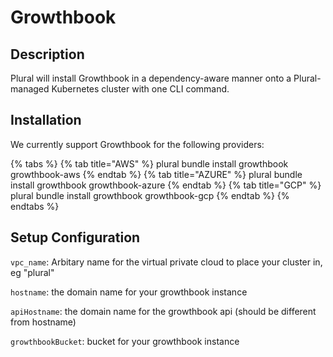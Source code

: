 
# Growthbook

## Description
Plural will install Growthbook in a dependency-aware manner onto a Plural-managed Kubernetes cluster with one CLI command.

## Installation
We currently support Growthbook for the following providers:

{% tabs %}
{% tab title="AWS" %} plural bundle install growthbook growthbook-aws {% endtab %} {% tab title="AZURE" %} plural bundle install growthbook growthbook-azure {% endtab %} {% tab title="GCP" %} plural bundle install growthbook growthbook-gcp {% endtab %}
{% endtabs %}

## Setup Configuration
`vpc_name`: Arbitary name for the virtual private cloud to place your cluster in, eg "plural"





`hostname`: the domain name for your growthbook instance

`apiHostname`: the domain name for the growthbook api (should be different from hostname)

`growthbookBucket`: bucket for your growthbook instance
    

